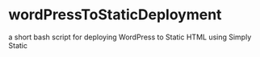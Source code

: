 # wordPressToStaticDeployment
a short bash script for deploying WordPress to Static HTML using Simply Static
